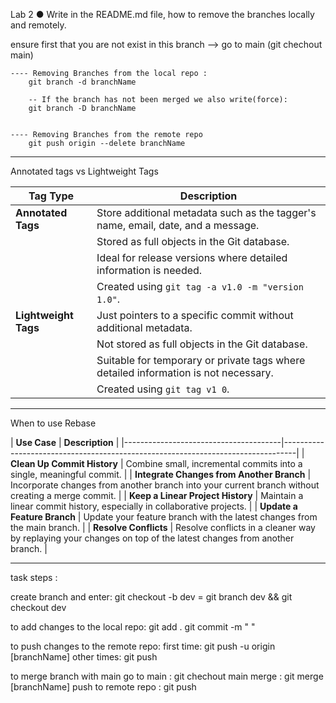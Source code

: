 Lab 2 ● Write in the README.md file, how to remove the branches locally and remotely.

ensure first that you are not exist in this branch --> go to main (git chechout main) 


    ---- Removing Branches from the local repo :
        git branch -d branchName

        -- If the branch has not been merged we also write(force):
        git branch -D branchName


    ---- Removing Branches from the remote repo
        git push origin --delete branchName

-----------------------------------------------------------------------------

Annotated tags vs Lightweight Tags 

| **Tag Type**       | **Description**                                                                                   |
|--------------------|---------------------------------------------------------------------------------------------------|
| **Annotated Tags** | Store additional metadata such as the tagger's name, email, date, and a message.                  |
|                    | Stored as full objects in the Git database.                                                       |
|                    | Ideal for release versions where detailed information is needed.                                  |
|                    | Created using `git tag -a v1.0 -m "version 1.0"`.                                                 |
| **Lightweight Tags** | Just pointers to a specific commit without additional metadata.                                  |
|                    | Not stored as full objects in the Git database.                                                   |
|                    | Suitable for temporary or private tags where detailed information is not necessary.               |
|                    | Created using `git tag v1 0`.                                                                     |


------------------------------------------------------------------------------
When to use Rebase 

| **Use Case** | **Description** | |---------------------------------------|---------------------------------------------------------------------------------| | **Clean Up Commit History** | Combine small, incremental commits into a single, meaningful commit. | | **Integrate Changes from Another Branch** | Incorporate changes from another branch into your current branch without creating a merge commit. | | **Keep a Linear Project History** | Maintain a linear commit history, especially in collaborative projects. | | **Update a Feature Branch** | Update your feature branch with the latest changes from the main branch. | | **Resolve Conflicts** | Resolve conflicts in a cleaner way by replaying your changes on top of the latest changes from another branch. |

-------------------------------------------------------------------------------
task steps :

create branch and enter: git checkout -b dev = git branch dev && git checkout dev

to add changes to the local repo: git add . git commit -m " "

to push changes to the remote repo: first time: git push -u origin [branchName] other times: git push

to merge branch with main go to main : git chechout main merge : git merge [branchName] push to remote repo : git push